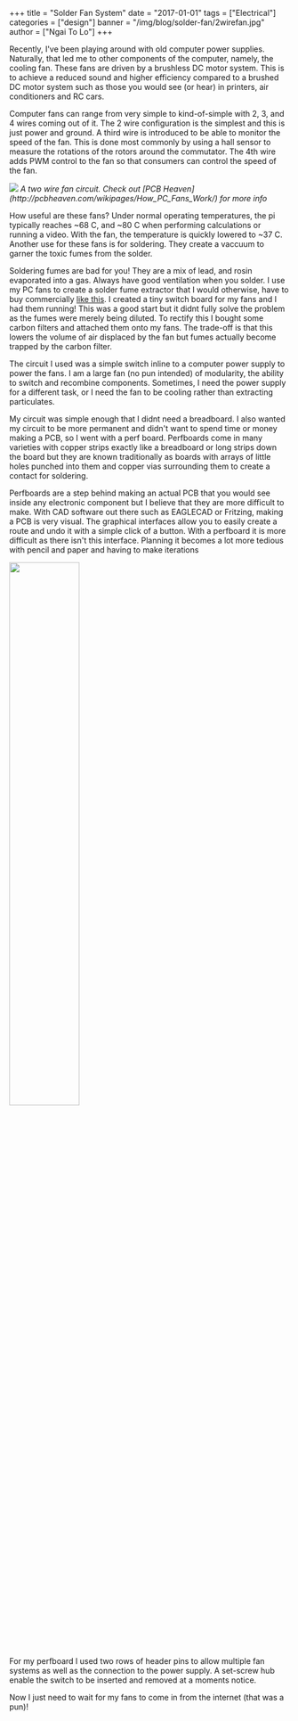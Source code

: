 +++
title = "Solder Fan System"
date = "2017-01-01"
tags = ["Electrical"]
categories = ["design"]
banner = "/img/blog/solder-fan/2wirefan.jpg"
author = ["Ngai To Lo"]
+++

Recently, I've been playing around with old computer power supplies. Naturally, that led me to other components of the computer, namely, the cooling fan. These fans are driven by a brushless DC motor system. This is to achieve a reduced sound and higher efficiency compared to a brushed DC motor system such as those you would see (or hear) in printers, air conditioners and RC cars. 

Computer fans can range from very simple to kind-of-simple with 2, 3, and 4 wires coming out of it. The 2 wire configuration is the simplest and this is just power and ground. A third wire is introduced to be able to monitor the speed of the fan. This is done most commonly by using a hall sensor to measure the rotations of the rotors around the commutator. The 4th wire adds PWM control to the fan so that consumers can control the speed of the fan.

<img src="/img/blog/solder-fan/2wirefan.jpg">
<i>A two wire fan circuit. Check out [PCB Heaven](http://pcbheaven.com/wikipages/How_PC_Fans_Work/) for more info</i>

How useful are these fans? Under normal operating temperatures, the pi typically reaches ~68 C, and ~80 C when performing calculations or running a video. With the fan, the temperature is quickly lowered to ~37 C. Another use for these fans is for soldering. They create a vaccuum to garner the toxic fumes from the solder. 

Soldering fumes are bad for you! They are a mix of lead, and rosin evaporated into a gas. Always have good ventilation when you solder. I use my PC fans to create a solder fume extractor that I would otherwise, have to buy commercially [like this](http://www.digikey.ca/product-detail/en/apex-tool-group/WSA350/WSA350-ND/1130559). I created a tiny switch board for my fans and I had them running! This was a good start but it didnt fully solve the problem as the fumes were merely being diluted. To rectify this I bought some carbon filters and attached them onto my fans. The trade-off is that this lowers the volume of air displaced by the fan but fumes actually become trapped by the carbon filter.

The circuit I used was a simple switch inline to a computer power supply to power the fans. I am a large fan (no pun intended) of modularity, the ability to switch and recombine components. Sometimes, I need the power supply for a different task, or I need the fan to be cooling rather than extracting particulates. 

My circuit was simple enough that I didnt need a breadboard. I also wanted my circuit to be more permanent and didn't want to spend time or money making a PCB, so I went with a perf board. Perfboards come in many varieties with copper strips exactly like a breadboard or long strips down the board but they are known traditionally as boards with arrays of little holes punched into them and copper vias surrounding them to create a contact for soldering. 

Perfboards are a step behind making an actual PCB that you would see inside any electronic component but I believe that they are more difficult to make. With CAD software out there such as EAGLECAD or Fritzing, making a PCB is very visual. The graphical interfaces allow you to easily create a route and undo it with a simple click of a button. With a perfboard it is more difficult as there isn't this interface. Planning it becomes a lot more tedious with pencil and paper and having to make iterations 


<img src="/img/blog/solder-fan/circuit.jpg" width="50%">

For my perfboard I used two rows of header pins to allow multiple fan systems as well as the connection to the power supply. A set-screw hub enable the switch to be inserted and removed at a moments notice. 

Now I just need to wait for my fans to come in from the internet (that was a pun)!
